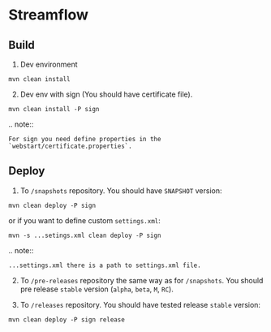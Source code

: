 Streamflow
==========

Build
-----

1. Dev environment

`mvn clean install`

2. Dev env with sign (You should have certificate file).

`mvn clean install -P sign`

.. note::

    For sign you need define properties in the `webstart/certificate.properties`.
    
Deploy
------

1. To `/snapshots` repository. You should have `SNAPSHOT` version:

`mvn clean deploy -P sign`

or if you want to define custom `settings.xml`:

`mvn -s ...setings.xml clean deploy -P sign`

.. note::

    ...settings.xml there is a path to settings.xml file.
    
2. To `/pre-releases` repository the same way as for `/snapshots`. 
You should pre release `stable` version (`alpha`, `beta`, `M`, `RC`).

3. To `/releases` repository. You should have tested release `stable` version:

`mvn clean deploy -P sign release`




